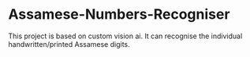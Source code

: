 # Assamese-Numbers-Recogniser

This project is based on custom vision ai. It can recognise the individual handwritten/printed Assamese digits. 
